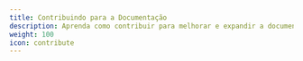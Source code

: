 ```yaml
---
title: Contribuindo para a Documentação
description: Aprenda como contribuir para melhorar e expandir a documentação do Istio.
weight: 100
icon: contribute
---
```

